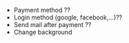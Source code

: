 - Payment method ??
- Login method (google, facebook,...)??
- Send mail after payment ??
- Change background